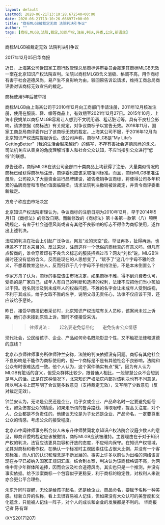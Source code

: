 ```yaml
---
layout: default
Lastmod: 2020-06-21T13:10:28.672540+00:00
date: 2020-06-21T13:10:26.666977+00:00
title: "商标MLGB被裁定无效 法院判决引争议"
author: ""
tags: [商标,MLGB,法院,裁定,知识产权,注册,判决,评委,公众,新语丝]
---
```


商标MLGB被裁定无效 法院判决引争议

2017年12月05日华商报

近日，上海某公司诉国家工商行政管理总局商标评审委员会裁定其商标MLGB无效一案在北京知识产权法院宣判。法院以商标MLGB含义消极、格调不高，用作商标有害于社会道德风尚，易产生不良影响为由，驳回原告诉讼请求，维持工商总局商评委对该商标无效宣告的裁定。

商标使用5年后被举报

商标MLGB由上海某公司于2010年12月向工商部门申请注册，2011年12月核准注册，使用在服装、鞋、帽等商品上，有效期至2021年12月27日。2015年10月，上海市民姚某以商标MLGB容易让人想到不文明用语、粗话脏话等，具有不良社会影响，请求依据《商标法》有关规定，对争议商标予以宣告无效。2016年11月，国家工商总局商评委作出了该商标无效的裁定。上海某公司不服，于2016年12月向北京知识产权法院提起诉讼。该公司声称，商标MLGB是“My Life’s GettingBetter”（我的生活会越来越好）的缩写，不存有害社会道德风尚的含义。司法机关应从善良的角度理解当事人和社会公众认知，不应当指引公众进行“低俗”的联想。

原告还称，商标MLGB在该公司全部四十类商品上均获得了注册，大量类似情况的商标已经获得商标局注册，商评委也应该采取相同标准。而且，商标MLGB核准注册后，公司投入了大量资金进行品牌建设，被告撤销争议商标，将使得公司多年积累的品牌商誉和市场价值面临毁损。请求法院判决撤销被诉裁定，并责令商评委重新裁定。

方舟子称应由市场决定

北京知识产权法院审理认为，争议商标的注册日期为2010年12月，早于2014年5月1日《商标法》的修改日期。而新修改的《商标法》第十条第一款第（八）项明确规定，有害于社会道德风尚或者有其他不良影响的标志不得作为商标使用，遂作出上述判决。

法院的判决在社会上引起广泛争议。网友“龙的天空”说，举证再多，扯得再远，也掩盖不了其本来目的。反过来说，注册这样一个低俗的商标真的有意义吗，但凡有点智商的，谁会穿着印有不良含义标志的服装招摇过市？网友“刘松”说，MLGB注册时还没有低俗含义，反而是现在的人思想变了，“赋予了”这几个字母不雅的含义，不想着教育这些人，反而归罪于几个字母不予维持注册，不是本末倒置么？

作家方舟子认为，商标的事应该由市场决定，如果商标不雅，得不到消费者认可，受损的是厂家自己。成年人有自己的判断和选择的权利，法律不应把他们当小孩加以干预。姓名则涉及到未成年人的权益问题，不雅的名字会让未成年人受到歧视，不利于其成长。给子女取不雅的名字，说明父母无责任心，法律不仅应该干预，还应该给予惩处。

昨日，接受华商报记者采访时，北京知识产权法院有关人员称，该案尚未过上诉期，他们亦未接到原告上诉，暂时不便接受采访。

>>律师说法：　　起名要避免低俗化　　避免伤害公众情感

现代社会，公民给孩子、企业、产品如何命名既能彰显个性，又不触犯法律和道德的底线？

北京市京师律师事务所律师钟兰安称，法院的判决依据没有问题。商标有其他社会不良影响是不能作为商标使用的，但一个商标是不是有其他社会不良影响，法院和公众有时很难达成一致。他个人认为，这个案件确实有点“冤”，因为有人认为MLGB有脏话的含义，但受众群体比较少，跟普通人相比，一般智慧公众不会想到是骂人的话。正是在这种情况下，北京知识产权法院内部对该判决也有不同意见，所以判决书上既写明了合议庭多数意见（支持裁定无效），又写明了少数意见（反对裁定无效）。

钟兰安认为，无论是公民还是企业，给子女或企业、产品命名时一定要避免低俗化，避免伤害公众的情感。如果走所谓的鲁莽路线，博取眼球，提高关注度，对个人、企业都是不负责任的。他建议无论是为子女还是企业、产品命名，一定要尊重公众的情感，考虑公众的接受程度。

北京市中闻律师事务所合伙人朱东升律师赞同北京知识产权法院合议庭少数人的意见，即商评委的裁定应该被撤销，商标MLGB应该被维持。主要理由在于对于知识产权的判决，法官应该更具包容和开放的态度，不应倾向保守。在知识产权领域，尤其对商标和著作权，在确认一个标准时主观因素往往占很大比例，并没有一个客观标准，而人们的认识和理念是不断发展的。事实上许多以前认为出格的网络语言现在亦早已被纳入国家正规词汇库。结合到本案，判决认为该商标格调不高，为网络中青少年群体所追捧，因而会波及社会道德风尚，其实也只是一个推测，并没有事实依据。给予涉案商标一个包容似乎更稳妥，利于商标的稳定性，对权利人来说亦会更公平合理些。

朱东升同时提醒，无论是给孩子起名，还是给企业、商品命名，要赋予名称一种美感。标新立异的名称，看上去很容易被人记住，但如果没有大众认可的美誉度和文化蕴含，只能被人记住一阵子，对个人的成长和企业的发展都是不利的。 华商报记者 陈有谋

(XYS20171207)

